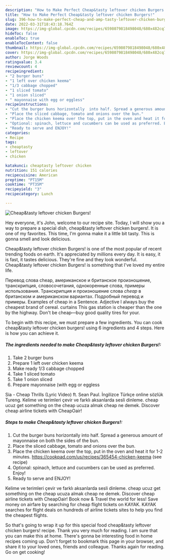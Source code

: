```yaml
---
description: "How to Make Perfect Cheap&tasty leftover chicken Burgers!"
title: "How to Make Perfect Cheap&tasty leftover chicken Burgers!"
slug: 396-how-to-make-perfect-cheap-and-amp-tasty-leftover-chicken-burgers
date: 2022-03-31T18:43:18.764Z
image: https://img-global.cpcdn.com/recipes/6598079818498048/680x482cq70/cheaptasty-leftover-chicken-burgers-recipe-main-photo.jpg
hideToc: false
enableToc: true
enableTocContent: false
thumbnail: https://img-global.cpcdn.com/recipes/6598079818498048/680x482cq70/cheaptasty-leftover-chicken-burgers-recipe-main-photo.jpg
cover: https://img-global.cpcdn.com/recipes/6598079818498048/680x482cq70/cheaptasty-leftover-chicken-burgers-recipe-main-photo.jpg
author: Jorge Woods
ratingvalue: 3.4
reviewcount: 4
recipeingredient:
- "2 burger buns"
- "1 left over chicken keema"
- "1/3 cabbage chopped"
- "1 sliced tomato"
- "1 onion sliced"
- " mayonnaise with egg or eggless"
recipeinstructions:
- "Cut the burger buns horizontally  into half. Spread a generous amount of mayonnaise on both the sides of the bun."
- "Place the sliced cabbage, tomato and onions over the bun."
- "Place the chicken keema over the top, put in the oven and heat it for 1-2 minutes.  https://cookpad.com/us/recipes/365454-chicken-keema           (see recipe)"
- "Optional: spinach, lettuce and cucumbers can be used as preferred. Enjoy!"
- "Ready to serve and ENJOY!"
categories:
- Recipe
tags:
- cheaptasty
- leftover
- chicken

katakunci: cheaptasty leftover chicken 
nutrition: 151 calories
recipecuisine: American
preptime: "PT15M"
cooktime: "PT35M"
recipeyield: "3"
recipecategory: Lunch

---
```



![Cheap&tasty leftover chicken Burgers!](https://img-global.cpcdn.com/recipes/6598079818498048/680x482cq70/cheaptasty-leftover-chicken-burgers-recipe-main-photo.jpg)

Hey everyone, it's John, welcome to our recipe site. Today, I will show you a way to prepare a special dish, cheap&tasty leftover chicken burgers!. It is one of my favorites. This time, I'm gonna make it a little bit tasty. This is gonna smell and look delicious.

Cheap&tasty leftover chicken Burgers! is one of the most popular of recent trending foods on earth. It's appreciated by millions every day. It is easy, it is fast, it tastes delicious. They're fine and they look wonderful. Cheap&tasty leftover chicken Burgers! is something that I've loved my entire life.

Перевод слова cheap, американское и британское произношение, транскрипция, словосочетания, однокоренные слова, примеры использования. Транскрипция и произношение слова *cheap* в британском и американском вариантах. Подробный перевод и примеры. Examples of cheap in a Sentence. Adjective I always buy the cheapest brand of cereal. curtains This gas station is cheaper than the one by the highway. Don&#39;t be cheap—buy good quality tires for your.


To begin with this recipe, we must prepare a few ingredients. You can cook cheap&tasty leftover chicken burgers! using 6 ingredients and 4 steps. Here is how you can achieve it.

<!--inarticleads1-->

##### The ingredients needed to make Cheap&tasty leftover chicken Burgers!:

1. Take 2 burger buns
1. Prepare 1 left over chicken keema
1. Make ready 1/3 cabbage chopped
1. Take 1 sliced tomato
1. Take 1 onion sliced
1. Prepare  mayonnaise (with egg or eggless


Sia - Cheap Thrills (Lyric Video) ft. Sean Paul. İngilizce Türkçe online sözlük Tureng. Kelime ve terimleri çevir ve farklı aksanlarda sesli dinleme. cheap ucuz get something on the cheap ucuza almak cheap ne demek. Discover cheap airline tickets with CheapOair! 

<!--inarticleads2-->

##### Steps to make Cheap&tasty leftover chicken Burgers!:

1. Cut the burger buns horizontally  into half. Spread a generous amount of mayonnaise on both the sides of the bun.
1. Place the sliced cabbage, tomato and onions over the bun.
1. Place the chicken keema over the top, put in the oven and heat it for 1-2 minutes.  https://cookpad.com/us/recipes/365454-chicken-keema           (see recipe)
1. Optional: spinach, lettuce and cucumbers can be used as preferred. Enjoy!
1. Ready to serve and ENJOY!

Kelime ve terimleri çevir ve farklı aksanlarda sesli dinleme. cheap ucuz get something on the cheap ucuza almak cheap ne demek. Discover cheap airline tickets with CheapOair! Book now & Travel the world for less! Save money on airfare by searching for cheap flight tickets on KAYAK. KAYAK searches for flight deals on hundreds of airline tickets sites to help you find the cheapest flights. 

So that's going to wrap it up for this special food cheap&tasty leftover chicken burgers! recipe. Thank you very much for reading. I am sure that you can make this at home. There's gonna be interesting food in home recipes coming up. Don't forget to bookmark this page in your browser, and share it to your loved ones, friends and colleague. Thanks again for reading. Go on get cooking!
